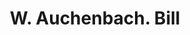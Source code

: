 ---
doi: 10.7916/D81G1ZC2
date_other: '1870'
date_other_textual: '1870'
form: printed ephemera
genre:
- Invoices
name:
- W. Auchenbach
object_in_context_url: https://biggert.cul.columbia.edu/items/view/ave_biggert_01504
subject_hierarchical_geographic:
- Pottstown, Pennsylvania, United States
subject_name:
- W. Auchenbach
title: W. Auchenbach. Bill
sort_title: W. Auchenbach. Bill
call_number: ave_biggert_01504
coordinates:
- 40.249722222222225,-75.64027777777778
pid: ave_biggert_01504
identifiers: ave_biggert_01504
thumbnail: https://derivativo-3.library.columbia.edu/iiif/2/ldpd:344037/full/!256,256/0/native.jpg
permalink: /biggert/ave_biggert_01504/
layout: iiif-image-page
---